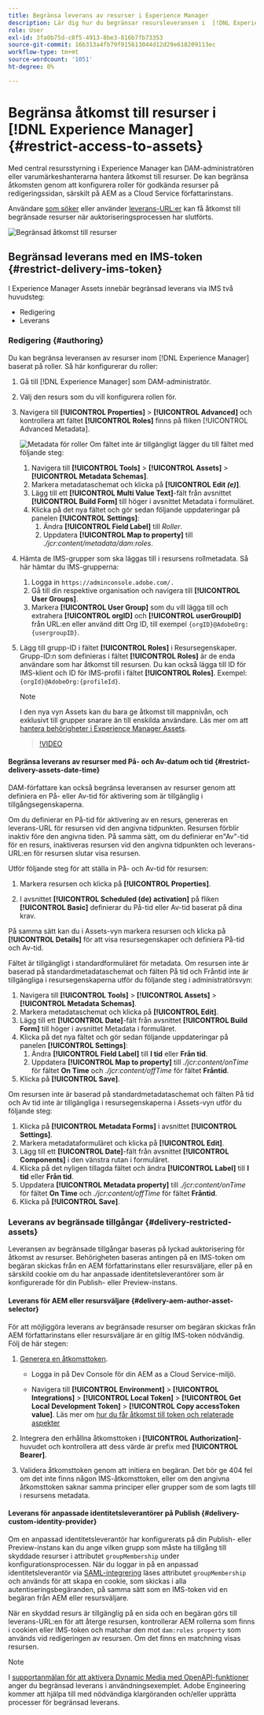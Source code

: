 ```yaml
---
title: Begränsa leverans av resurser i Experience Manager
description: Lär dig hur du begränsar resursleveransen i  [!DNL Experience Manager].
role: User
exl-id: 3fa0b75d-c8f5-4913-8be3-816b7fb73353
source-git-commit: 16b313a4fb79f915613044d12d29e618209113ec
workflow-type: tm+mt
source-wordcount: '1051'
ht-degree: 0%

---
```


# Begränsa åtkomst till resurser i [!DNL Experience Manager] {#restrict-access-to-assets}

Med central resursstyrning i Experience Manager kan DAM-administratören eller varumärkeshanterarna hantera åtkomst till resurser. De kan begränsa åtkomsten genom att konfigurera roller för godkända resurser på redigeringssidan, särskilt på AEM as a Cloud Service författarinstans.

Användare [som söker](search-assets-api.md) eller använder [leverans-URL:er](deliver-assets-apis.md) kan få åtkomst till begränsade resurser när auktoriseringsprocessen har slutförts.

![Begränsad åtkomst till resurser](/help/assets/assets/restricted-access.png)

## Begränsad leverans med en IMS-token {#restrict-delivery-ims-token}

I Experience Manager Assets innebär begränsad leverans via IMS två huvudsteg:

* Redigering
* Leverans

### Redigering {#authoring}

Du kan begränsa leveransen av resurser inom [!DNL Experience Manager] baserat på roller. Så här konfigurerar du roller:

1. Gå till [!DNL Experience Manager] som DAM-administratör.
1. Välj den resurs som du vill konfigurera rollen för.
1. Navigera till **[!UICONTROL Properties]** > **[!UICONTROL Advanced]** och kontrollera att fältet **[!UICONTROL Roles]** finns på fliken [!UICONTROL Advanced Metadata].

   ![Metadata för roller](/help/assets/assets/roles_metadata.jpg)
Om fältet inte är tillgängligt lägger du till fältet med följande steg:

   1. Navigera till **[!UICONTROL Tools]** > **[!UICONTROL Assets]** > **[!UICONTROL Metadata Schemas]**.
   1. Markera metadataschemat och klicka på **[!UICONTROL Edit _(e)_]**.
   1. Lägg till ett **[!UICONTROL Multi Value Text]**-fält från avsnittet **[!UICONTROL Build Form]** till höger i avsnittet Metadata i formuläret.
   1. Klicka på det nya fältet och gör sedan följande uppdateringar på panelen **[!UICONTROL Settings]**:
      1. Ändra **[!UICONTROL Field Label]** till _Roller_.
      1. Uppdatera **[!UICONTROL Map to property]** till _./jcr:content/metadata/dam:roles_.

1. Hämta de IMS-grupper som ska läggas till i resursens rollmetadata. Så här hämtar du IMS-grupperna:
   1. Logga in `https://adminconsole.adobe.com/.`
   1. Gå till din respektive organisation och navigera till **[!UICONTROL User Groups]**.
   1. Markera **[!UICONTROL User Group]** som du vill lägga till och extrahera **[!UICONTROL orgID]** och **[!UICONTROL userGroupID]** från URL:en eller använd ditt Org ID, till exempel `{orgID}@AdobeOrg:{usergroupID}`.

1. Lägg till grupp-ID i fältet **[!UICONTROL Roles]** i Resursegenskaper. <br>
Grupp-ID:n som definieras i fältet **[!UICONTROL Roles]** är de enda användare som har åtkomst till resursen. Du kan också lägga till ID för IMS-klient och ID för IMS-profil i fältet **[!UICONTROL Roles]**. Exempel: `{orgId}@AdobeOrg:{profileId}`.

   >[!NOTE]
   >
   >I den nya vyn Assets kan du bara ge åtkomst till mappnivån, och exklusivt till grupper snarare än till enskilda användare. Läs mer om att [hantera behörigheter i Experience Manager Assets](https://experienceleague.adobe.com/en/docs/experience-manager-assets-essentials/help/get-started-admins/folder-access/manage-permissions).

   >[!VIDEO](https://video.tv.adobe.com/v/3427429)

#### Begränsa leverans av resurser med På- och Av-datum och tid {#restrict-delivery-assets-date-time}

DAM-författare kan också begränsa leveransen av resurser genom att definiera en På- eller Av-tid för aktivering som är tillgänglig i tillgångsegenskaperna.

Om du definierar en På-tid för aktivering av en resurs, genereras en leverans-URL för resursen vid den angivna tidpunkten. Resursen förblir inaktiv före den angivna tiden. På samma sätt, om du definierar en&quot;Av&quot;-tid för en resurs, inaktiveras resursen vid den angivna tidpunkten och leverans-URL:en för resursen slutar visa resursen.

Utför följande steg för att ställa in På- och Av-tid för resursen:

1. Markera resursen och klicka på **[!UICONTROL Properties]**.

1. I avsnittet **[!UICONTROL Scheduled (de) activation]** på fliken **[!UICONTROL Basic]** definierar du På-tid eller Av-tid baserat på dina krav.

På samma sätt kan du i Assets-vyn markera resursen och klicka på **[!UICONTROL Details]** för att visa resursegenskaper och definiera På-tid och Av-tid.

Fältet är tillgängligt i standardformuläret för metadata. Om resursen inte är baserad på standardmetadataschemat och fälten På tid och Fråntid inte är tillgängliga i resursegenskaperna utför du följande steg i administratörsvyn:

1. Navigera till **[!UICONTROL Tools]** > **[!UICONTROL Assets]** > **[!UICONTROL Metadata Schemas]**.
1. Markera metadataschemat och klicka på **[!UICONTROL Edit]**.
1. Lägg till ett **[!UICONTROL Date]**-fält från avsnittet **[!UICONTROL Build Form]** till höger i avsnittet Metadata i formuläret.
1. Klicka på det nya fältet och gör sedan följande uppdateringar på panelen **[!UICONTROL Settings]**:
   1. Ändra **[!UICONTROL Field Label]** till **I tid** eller **Från tid**.
   1. Uppdatera **[!UICONTROL Map to property]** till _./jcr:content/onTime_ för fältet **On Time** och _./jcr:content/offTime_ för fältet **Fråntid**.
1. Klicka på **[!UICONTROL Save]**.

Om resursen inte är baserad på standardmetadataschemat och fälten På tid och Av tid inte är tillgängliga i resursegenskaperna i Assets-vyn utför du följande steg:

1. Klicka på **[!UICONTROL Metadata Forms]** i avsnittet **[!UICONTROL Settings]**.
1. Markera metadataformuläret och klicka på **[!UICONTROL Edit]**.
1. Lägg till ett **[!UICONTROL Date]**-fält från avsnittet **[!UICONTROL Components]** i den vänstra rutan i formuläret.
1. Klicka på det nyligen tillagda fältet och ändra **[!UICONTROL Label]** till **I tid** eller **Från tid**.
1. Uppdatera **[!UICONTROL Metadata property]** till _./jcr:content/onTime_ för fältet **On Time** och _./jcr:content/offTime_ för fältet **Fråntid**.
1. Klicka på **[!UICONTROL Save]**.



### Leverans av begränsade tillgångar {#delivery-restricted-assets}

Leveransen av begränsade tillgångar baseras på lyckad auktorisering för åtkomst av resurser. Behörigheten baseras antingen på en IMS-token om begäran skickas från en AEM författarinstans eller resursväljare, eller på en särskild cookie om du har anpassade identitetsleverantörer som är konfigurerade för din Publish- eller Preview-instans.

#### Leverans för AEM eller resursväljare {#delivery-aem-author-asset-selector}

För att möjliggöra leverans av begränsade resurser om begäran skickas från AEM författarinstans eller resursväljare är en giltig IMS-token nödvändig. Följ de här stegen:

1. [Generera en åtkomsttoken](https://experienceleague.adobe.com/docs/experience-manager-cloud-service/content/implementing/developing/generating-access-tokens-for-server-side-apis.html?lang=en#generating-the-access-token).
   * Logga in på Dev Console för din AEM as a Cloud Service-miljö.

   * Navigera till **[!UICONTROL Environment]** > **[!UICONTROL Integrations]** > **[!UICONTROL Local Token]** > **[!UICONTROL Get Local Development Token]** > **[!UICONTROL Copy accessToken value]**. Läs mer om [hur du får åtkomst till token och relaterade aspekter](https://experienceleague.adobe.com/docs/experience-manager-cloud-service/content/implementing/developing/generating-access-tokens-for-server-side-apis.html?lang=en#generating-the-access-token)

1. Integrera den erhållna åtkomsttoken i **[!UICONTROL Authorization]**-huvudet och kontrollera att dess värde är prefix med **[!UICONTROL Bearer]**.

1. Validera åtkomsttoken genom att initiera en begäran. Det bör ge 404 fel om det inte finns någon IMS-åtkomsttoken, eller om den angivna åtkomsttoken saknar samma principer eller grupper som de som lagts till i resursens metadata.

#### Leverans för anpassade identitetsleverantörer på Publish {#delivery-custom-identity-provider}

Om en anpassad identitetsleverantör har konfigurerats på din Publish- eller Preview-instans kan du ange vilken grupp som måste ha tillgång till skyddade resurser i attributet `groupMembership` under konfigurationsprocessen. När du loggar in på en anpassad identitetsleverantör via [SAML-integrering](https://experienceleague.adobe.com/en/docs/experience-manager-learn/cloud-service/authentication/saml-2-0) läses attributet `groupMembership` och används för att skapa en cookie, som skickas i alla autentiseringsbegäranden, på samma sätt som en IMS-token vid en begäran från AEM eller resursväljare.

När en skyddad resurs är tillgänglig på en sida och en begäran görs till leverans-URL:en för att återge resursen, kontrollerar AEM rollerna som finns i cookien eller IMS-token och matchar den mot `dam:roles property` som används vid redigeringen av resursen. Om det finns en matchning visas resursen.

>[!NOTE]
>
> I [supportanmälan för att aktivera Dynamic Media med OpenAPI-funktioner](/help/assets/dynamic-media-open-apis-overview.md#how-to-enable-the-dynamic-media-with-openapi-capabilities) anger du begränsad leverans i användningsexemplet. Adobe Engineering kommer att hjälpa till med nödvändiga klargöranden och/eller upprätta processer för begränsad leverans.
